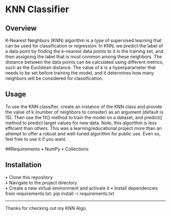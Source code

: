 

# KNN Classifier
## Overview
K-Nearest Neighbors (KNN) algorithm is a type of supervised learning that can be used for classification or regression. In KNN, we predict the label of a data point by finding the k-nearest data points to it in the training set, and then assigning the label that is most common among these neighbors. The distance between the data points can be calculated using different metrics, such as the Euclidean distance. The value of k is a hyperparameter that needs to be set before training the model, and it determines how many neighbors will be considered for classification.  
  
## Usage
To use the KNN classifier, create an instance of the KNN class and provide the value of k (number of neighbors to consider) as an argument (default is 15). Then use the fit() method to train the model on a dataset, and predict() method to predict target values for new data. Note, this algorithm is less efficient than others. This was a learning/educational project more than an attempt to offer a robust and well-tuned algorithm for public use. Even so, feel free to use it if you want.
  
##Requirements
•	NumPy
•	Collections
  
  
## Installation  
•	Clone this repository  
•	Navigate to the project directory  
•	Create a new virtual environment and activate it
•	Install dependencies from requirements.txt: pip install -r requirements.txt


___
Thanks for checking out my KNN Algo.

